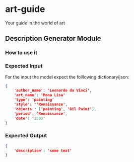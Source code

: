 # art-guide
Your guide in the world of art


## Description Generator Module

### How to use it

<todo>

### Expected Input

For the input the model expect the folllowing dictionary/json:

```json
{
    'author_name': 'Leonardo da Vinci',
    'art_name': 'Mona Lisa'
    'type': 'painting'
    'style': ''Renaissance',
    'objects': ['painting', 'Oil Paint'],
    'period': 'Renaissance',
    'date': '1503'
}
```

### Expected Output

```json
{
    'description': 'some text'
}
```

